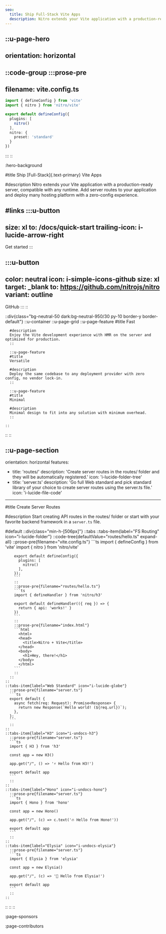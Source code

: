 ```yaml
---
seo:
  title: Ship Full-Stack Vite Apps
  description: Nitro extends your Vite application with a production-ready server, compatible with any runtime. Add server routes to your application and deploy many hosting platform with a zero-config experience.
---
```


::u-page-hero
---
orientation: horizontal
---
::code-group
  :::prose-pre
  ---
  filename: vite.config.ts
  ---
  ```ts
  import { defineConfig } from 'vite'
  import { nitro } from 'nitro/vite'

  export default defineConfig({
    plugins: [
      nitro()
    ],
    nitro: {
      preset: 'standard'
    }
  })
  ```
  :::
::

:hero-background

#title
Ship [Full-Stack]{.text-primary} Vite Apps

#description
Nitro extends your Vite application with a production-ready server, compatible with any runtime. Add server routes to your application and deploy many hosting platform with a zero-config experience.

#links
  :::u-button
  ---
  size: xl
  to: /docs/quick-start
  trailing-icon: i-lucide-arrow-right
  ---
  Get started
  :::

  :::u-button
  ---
  color: neutral
  icon: i-simple-icons-github
  size: xl
  target: _blank
  to: https://github.com/nitrojs/nitro
  variant: outline
  ---
  GitHub
  :::
::

::div{class="bg-neutral-50 dark:bg-neutral-950/30 py-10 border-y border-default"}
  ::u-container
    ::u-page-grid
      ::u-page-feature
      #title
      Fast

      #description
      Enjoy the Vite development experience with HMR on the server and optimized for production.
      ::

      ::u-page-feature
      #title
      Versatile

      #description
      Deploy the same codebase to any deployment provider with zero config, no vendor lock-in.
      ::

      ::u-page-feature
      #title
      Minimal

      #description
      Minimal design to fit into any solution with minimum overhead.
      ::

    ::
  ::
::

::u-page-section
---
orientation: horizontal
features:
  - title: 'routes/'
    description: 'Create server routes in the routes/ folder and they will be automatically registered.'
    icon: 'i-lucide-folder-tree'
  - title: 'server.ts'
    description: 'Go full Web standard and pick standard library of your choice to create server routes using the server.ts file.'
    icon: 'i-lucide-file-code'
---
#title
Create Server Routes

#description
Start creating API routes in the routes/ folder or start with your favorite backend framework in a `server.ts` file.

#default
::div{class="min-h-[506px]"}
  ::tabs
    ::tabs-item{label="FS Routing" icon="i-lucide-folder"}
      ::code-tree{defaultValue="routes/hello.ts" expand-all}
        ::prose-pre{filename="vite.config.ts"}
        ```ts
        import { defineConfig } from 'vite'
        import { nitro } from 'nitro/vite'

        export default defineConfig({
          plugins: [
            nitro()
          ],
        });
        ```
        ::
        ::prose-pre{filename="routes/hello.ts"}
        ```ts
        import { defineHandler } from 'nitro/h3'

        export default defineHandler(({ req }) => {
          return { api: 'works!' }
        })
        ```
        ::
        ::prose-pre{filename="index.html"}
        ```html
          <html>
          <head>
            <title>Nitro + Vite</title>
          </head>
          <body>
            <h1>Hey, there!</h1>
          </body>
          </html>
        ```
        ::
      ::
    ::
    ::tabs-item{label="Web Standard" icon="i-lucide-globe"}
      ::prose-pre{filename="server.ts"}
      ```ts
      export default {
        async fetch(req: Request): Promise<Response> {
          return new Response(`Hello world! (${req.url})`);
        },
      };
      ```
      ::
    ::
    ::tabs-item{label="H3" icon="i-undocs-h3"}
      ::prose-pre{filename="server.ts"}
      ```ts
      import { H3 } from 'h3'

      const app = new H3()

      app.get("/", () => '⚡️ Hello from H3!')

      export default app
      ```
      ::
    ::
    ::tabs-item{label="Hono" icon="i-undocs-hono"}
      ::prose-pre{filename="server.ts"}
      ```ts
      import { Hono } from 'hono'

      const app = new Hono()

      app.get("/", (c) => c.text('🔥 Hello from Hono!'))

      export default app
      ```
      ::
    ::
    ::tabs-item{label="Elysia" icon="i-undocs-elysia"}
      ::prose-pre{filename="server.ts"}
      ```ts
      import { Elysia } from 'elysia'

      const app = new Elysia()

      app.get("/", (c) => '🦊 Hello from Elysia!')

      export default app
      ```
      ::
    ::
  ::
::
::

:page-sponsors

:page-contributors
